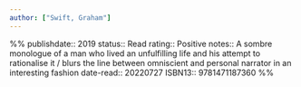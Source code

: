 ```yaml
---
author: ["Swift, Graham"]
---
```

%%
publishdate:: 2019
status:: Read
rating:: Positive
notes:: A sombre monologue of a man who lived an unfulfilling life and his attempt to rationalise it / blurs the line between omniscient and personal narrator in an interesting fashion
date-read:: 20220727
ISBN13:: 9781471187360
%%